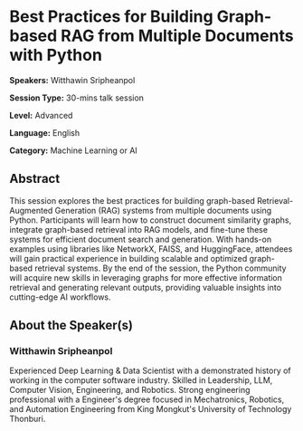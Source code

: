 # Best Practices for Building Graph-based RAG from Multiple Documents with Python

**Speakers:** Witthawin Sripheanpol

**Session Type:** 30-mins talk session

**Level:** Advanced

**Language:** English

**Category:** Machine Learning or AI

## Abstract

This session explores the best practices for building graph-based Retrieval-Augmented Generation (RAG) systems from multiple documents using Python. Participants will learn how to construct document similarity graphs, integrate graph-based retrieval into RAG models, and fine-tune these systems for efficient document search and generation. With hands-on examples using libraries like NetworkX, FAISS, and HuggingFace, attendees will gain practical experience in building scalable and optimized graph-based retrieval systems. By the end of the session, the Python community will acquire new skills in leveraging graphs for more effective information retrieval and generating relevant outputs, providing valuable insights into cutting-edge AI workflows.


## About the Speaker(s)

### Witthawin Sripheanpol

Experienced Deep Learning & Data Scientist with a demonstrated history of working in the computer software industry. Skilled in Leadership, LLM, Computer Vision, Engineering, and Robotics. Strong engineering professional with a Engineer's degree focused in Mechatronics, Robotics, and Automation Engineering from King Mongkut's University of Technology Thonburi.
